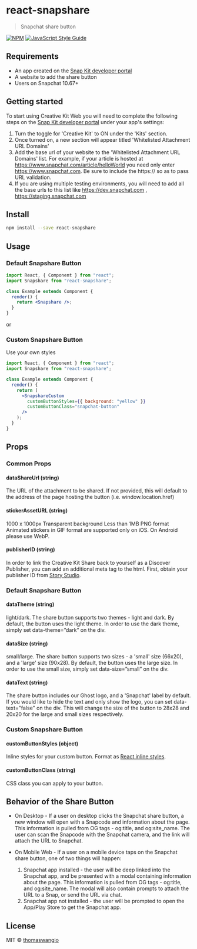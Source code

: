 # react-snapshare

> Snapchat share button

[![NPM](https://img.shields.io/npm/v/react-snapshare.svg)](https://www.npmjs.com/package/react-snapshare) [![JavaScript Style Guide](https://img.shields.io/badge/code_style-standard-brightgreen.svg)](https://standardjs.com)

## Requirements

- An app created on the [Snap Kit developer portal](https://kit.snapchat.com/portal)
- A website to add the share button
- Users on Snapchat 10.67+

## Getting started

To start using Creative Kit Web you will need to complete the following steps on the [Snap Kit developer portal](https://kit.snapchat.com/portal) under your app's settings:

1. Turn the toggle for 'Creative Kit' to ON under the 'Kits' section.
2. Once turned on, a new section will appear titled 'Whitelisted Attachment URL Domains'
3. Add the base url of your website to the 'Whitelisted Attachment URL Domains' list. For example, if your article is hosted at https://www.snapchat.com/article/helloWorld you need only enter https://www.snapchat.com. Be sure to include the https:// so as to pass URL validation.
4. If you are using multiple testing environments, you will need to add all the base urls to this list like https://dev.snapchat.com , https://staging.snapchat.com

## Install

```bash
npm install --save react-snapshare
```

## Usage

### Default Snapshare Button

```jsx
import React, { Component } from "react";
import Snapshare from "react-snapshare";

class Example extends Component {
  render() {
    return <Snapshare />;
  }
}
```

or

### Custom Snapshare Button

Use your own styles

```jsx
import React, { Component } from "react";
import Snapshare from "react-snapshare";

class Example extends Component {
  render() {
    return (
      <SnapshareCustom
        customButtonStyles={{ background: "yellow" }}
        customButtonClass="snapchat-button"
      />
    );
  }
}
```

## Props

### Common Props

#### dataShareUrl (string)

The URL of the attachment to be shared. If not provided, this will default to the address of the page hosting the button (i.e. window.location.href)

#### stickerAssetURL (string)

1000 x 1000px
Transparent background
Less than 1MB
PNG format
Animated stickers in GIF format are supported only on iOS. On Android please use WebP.

#### publisherID (string)

In order to link the Creative Kit Share back to yourself as a Discover Publisher, you can add an additional meta tag to the html. First, obtain your publisher ID from [Story Studio](https://publish.snapchat.com/).

### Default Snapshare Button

#### dataTheme (string)

light/dark. The share button supports two themes - light and dark. By default, the button uses the light theme. In order to use the dark theme, simply set data-theme=”dark” on the div.

#### dataSize (string)

small/large. The share button supports two sizes - a 'small' size (66x20), and a 'large' size (90x28). By default, the button uses the large size. In order to use the small size, simply set data-size=”small” on the div.

#### dataText (string)

The share button includes our Ghost logo, and a 'Snapchat' label by default. If you would like to hide the text and only show the logo, you can set data-text="false" on the div. This will change the size of the button to 28x28 and 20x20 for the large and small sizes respectively.

### Custom Snapshare Button

#### customButtonStyles (object)

Inline styles for your custom button. Format as [React inline styles](https://reactjs.org/docs/dom-elements.html#style).

#### customButtonClass (string)

CSS class you can apply to your button.

## Behavior of the Share Button

- On Desktop - If a user on desktop clicks the Snapchat share button, a new window will open with a Snapcode and information about the page. This information is pulled from OG tags - og:title, and og:site_name. The user can scan the Snapcode with the Snapchat camera, and the link will attach the URL to Snapchat.

- On Mobile Web - If a user on a mobile device taps on the Snapchat share button, one of two things will happen:
  1. Snapchat app installed - the user will be deep linked into the Snapchat app, and be presented with a modal containing information about the page. This information is pulled from OG tags - og:title, and og:site_name. The modal will also contain prompts to attach the URL to a Snap, or send the URL via chat.
  2. Snapchat app not installed - the user will be prompted to open the App/Play Store to get the Snapchat app.

## License

MIT © [thomaswangio](https://github.com/thomaswangio)
